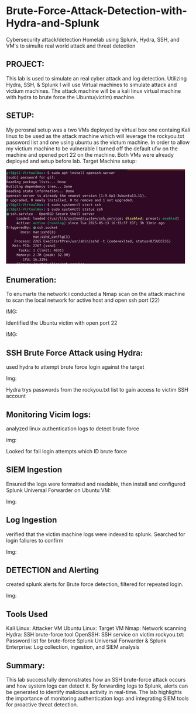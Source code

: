 # Brute-Force-Attack-Detection-with-Hydra-and-Splunk
Cybersecurity attack/detection Homelab using Splunk, Hydra, SSH, and VM's to simulte real world attack and threat detection

PROJECT:
---------------------------------------------------------------------------------------------------------------------------------
This lab is used to simulate an real cyber attack and log detection. Utilizing Hydra, SSH, & Splunk I will use Virtual machines to simulate attack and victium machines. The attack machine will be a kali linux virtual machine with hydra to brute force the Ubuntu(victim) machine. 

SETUP:
---------------------------------------------------------------------------------------------------------------------------------
My perosnal setup was a two VMs deployed by virtual box one containg Kali linux to be used as the attack machine which will leverage the rockyou.txt password list and one using ubuntu as the victum machine. In order to allow my victium machine to be vulnerable I turned off the default ufw on the machine and opened port 22 on the machine. Both VMs were already deployed and setup before lab.
Target Machine setup:

![image alt](https://github.com/Nihil22/Brute-Force-Attack-Detection-with-Hydra-and-Splunk/blob/960e872c691b463cebbec47644efbfd561bf2a30/Screenshot%202025-10-26%20192340.png)

Enumeration:
---------------------------------------------------------------------------------------------------------------------------------
To enumarte the network i conducted a Nmap scan on the attack machine to scan the local network for active host and open ssh port (22)

IMG:

Identified the Ubuntu victim with open port 22

IMG:

SSH Brute Force Attack using Hydra:
---------------------------------------------------------------------------------------------------------------------------------
used hydra to attempt brute force login against the target

Img:

Hydra trys passwords from the rockyou.txt list to gain access to victim SSH account

Monitoring Vicim logs:
---------------------------------------------------------------------------------------------------------------------------------
analyzed linux authentication logs to detect brute force

img:

Looked for fail login attempts which ID brute force

SIEM Ingestion
---------------------------------------------------------------------------------------------------------------------------------
Ensured the logs were formatted and readable, then install and configured Splunk Universal Forwarder on Ubuntu VM:

Img:

Log Ingestion
---------------------------------------------------------------------------------------------------------------------------------
verified that the victim machine logs were indexed to splunk. Searched for login faliures to confirm

Img:

DETECTION and Alerting
---------------------------------------------------------------------------------------------------------------------------------
created splunk alerts for Brute force detection, filtered for repeated login.

Img:

Tools Used
---------------------------------------------------------------------------------------------------------------------------------
Kali Linux: Attacker VM
Ubuntu Linux: Target VM
Nmap: Network scanning
Hydra: SSH brute-force tool
OpenSSH: SSH service on victim
rockyou.txt: Password list for brute-force
Splunk Universal Forwarder & Splunk Enterprise: Log collection, ingestion, and SIEM analysis

Summary:
---------------------------------------------------------------------------------------------------------------------------------
This lab successfully demonstrates how an SSH brute-force attack occurs and how system logs can detect it. By forwarding logs to Splunk, alerts can be generated to identify malicious activity in real-time. The lab highlights the importance of monitoring authentication logs and integrating SIEM tools for proactive threat detection.
